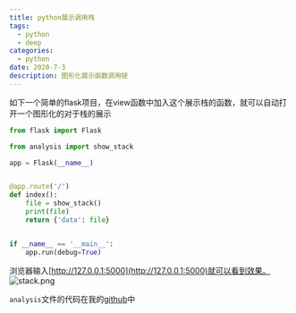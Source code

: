 ```yaml
---
title: python展示调用栈
tags:
  - python
  - deep
categories:
  - python
date: 2020-7-3
description: 图形化展示函数调用链
---
```

如下一个简单的flask项目，在view函数中加入这个展示栈的函数，就可以自动打开一个图形化的对于栈的展示
```python
from flask import Flask

from analysis import show_stack

app = Flask(__name__)


@app.route('/')
def index():
    file = show_stack()
    print(file)
    return {'data': file}


if __name__ == '__main__':
    app.run(debug=True)

```

浏览器输入[http://127.0.0.1:5000](http://127.0.0.1:5000)就可以看到效果。
![stack.png](https://i.loli.net/2020/07/03/K1zqjI87bFOlTUi.png)

`analysis`文件的代码在我的[github](https://github.com/vissssa/awesome-pythonlib/blob/master/analysis.py#L13)中
